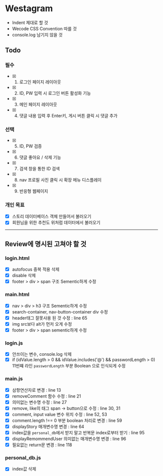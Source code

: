 # Westagram

- Indent 제대로 할 것
- Wecode CSS Convention 따를 것
- console.log 남기지 않을 것

## Todo

### 필수

- [x] 1. 로그인 페이지 레이아웃
- [x] 2. ID, PW 입력 시 로그인 버튼 활성화 기능
- [x] 3. 메인 페이지 레이아웃
- [x] 4. 댓글 내용 입력 후 Enter키, 게시 버튼 클릭 시 댓글 추가

### 선택

- [x] 5. ID, PW 검증
- [x] 6. 댓글 좋아요 / 삭제 기능
- [x] 7. 검색 창을 통한 ID 검색
- [x] 8. nav 프로필 사진 클릭 시 확장 메뉴 디스플레이
- [x] 9. 반응형 웹페이지

### 개인 목표

- [x] 스토리 데이터베이스 객체 만들어서 불러오기
- [x] 회원님을 위한 추천도 위처럼 데이터에서 불러오기

---

## Review에 명시된 고쳐야 할 것

### login.html

- [x] autofocus 중복 적용 삭제
- [x] disable 삭제
- [x] footer > div > span 구조 Sementic하게 수정

### main.html

- [x] nav > div > h3 구조 Sementic하게 수정
- [x] search-container, nav-button-container div 수정
- [x] header태그 잘못사용 된 것 수정 : line 65
- [x] img src보다 alt가 먼저 오게 수정
- [x] footer > div > span sementic하게 수정

### login.js

- [x] 안쓰이는 변수, console.log 삭제
- [x] if (idValue.length > 0 && idValue.includes('@') && passwordLength > 0) 11번쨰 라인 `passwordLength` 부분 Boolean 으로 인식되게 수정

### main.js

- [x] 삼항연산자로 변경 : line 13
- [x] removeComment 함수 수정 : line 21
- [x] 의미없는 변수명 수정 : line 27
- [x] remove, like의 태그 span -> button으로 수정 : line 30, 31
- [x] comment, input value 변수 위치 수정 : line 52, 53
- [x] comment.length !== 0 부분 boolean 처리로 변경 : line 59
- [x] displayStory 매개변수명 변경 : line 64
- [x] index값을 `personal_db`에서 받지 말고 반복문 index로부터 받기 : line 95
- [x] displayRemommendUser 의미없는 매개변수명 변경 : line 96
- [x] 필요없는 return문 변경 : line 118

### personal_db.js

- [x] index값 삭제
